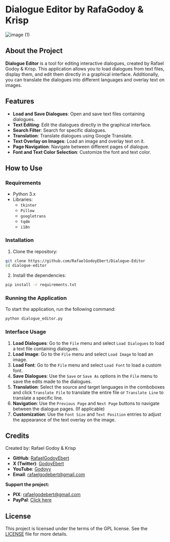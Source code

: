 # Dialogue Editor by RafaGodoy & Krisp

![image (1)](https://github.com/RafaelGodoyEbert/Dialogue-Editor/assets/78083427/325c9804-068e-41fa-a404-2416097b527a)

## About the Project

**Dialogue Editor** is a tool for editing interactive dialogues, created by Rafael Godoy & Krisp. This application allows you to load dialogues from text files, display them, and edit them directly in a graphical interface. Additionally, you can translate the dialogues into different languages and overlay text on images.

## Features

- **Load and Save Dialogues**: Open and save text files containing dialogues.
- **Text Editing**: Edit the dialogues directly in the graphical interface.
- **Search Filter**: Search for specific dialogues.
- **Translation**: Translate dialogues using Google Translate.
- **Text Overlay on Images**: Load an image and overlay text on it.
- **Page Navigation**: Navigate between different pages of dialogue.
- **Font and Text Color Selection**: Customize the font and text color.

## How to Use

### Requirements

- Python 3.x
- Libraries:
  - `tkinter`
  - `Pillow`
  - `googletrans`
  - `tqdm`
  - `i18n`

### Installation

1. Clone the repository:

```bash
git clone https://github.com/RafaelGodoyEbert/Dialogue-Editor
cd dialogue-editor
```

2. Install the dependencies:

```bash
pip install -r requirements.txt
```

### Running the Application

To start the application, run the following command:

```bash
python dialogue_editor.py
```

### Interface Usage

1. **Load Dialogues**: Go to the `File` menu and select `Load Dialogues` to load a text file containing dialogues.
2. **Load Image**: Go to the `File` menu and select `Load Image` to load an image.
3. **Load Font**: Go to the `File` menu and select `Load Font` to load a custom font.
4. **Save Dialogues**: Use the `Save` or `Save As` options in the `File` menu to save the edits made to the dialogues.
5. **Translation**: Select the source and target languages in the comboboxes and click `Translate File` to translate the entire file or `Translate Line` to translate a specific line.
6. **Navigation**: Use the `Previous Page` and `Next Page` buttons to navigate between the dialogue pages. (If applicable)
7. **Customization**: Use the `Font Size` and `Text Position` entries to adjust the appearance of the text overlay on the image.

## Credits

Created by: Rafael Godoy & Krisp

- **GitHub**: [RafaelGodoyEbert](https://github.com/RafaelGodoyEbert)
- **X (Twitter)**: [GodoyEbert](https://twitter.com/GodoyEbert)
- **YouTube**: [Godoyy](https://youtube.com/@Godoyy)
- **Email**: rafaelgodebert@gmail.com

**Support the project:**

- **PIX**: rafaelgodebert@gmail.com
- **PayPal**: [Click here](https://www.paypal.com/donate?hosted_button_id=XXXXX)

## License

This project is licensed under the terms of the GPL license. See the [LICENSE](LICENSE) file for more details.
